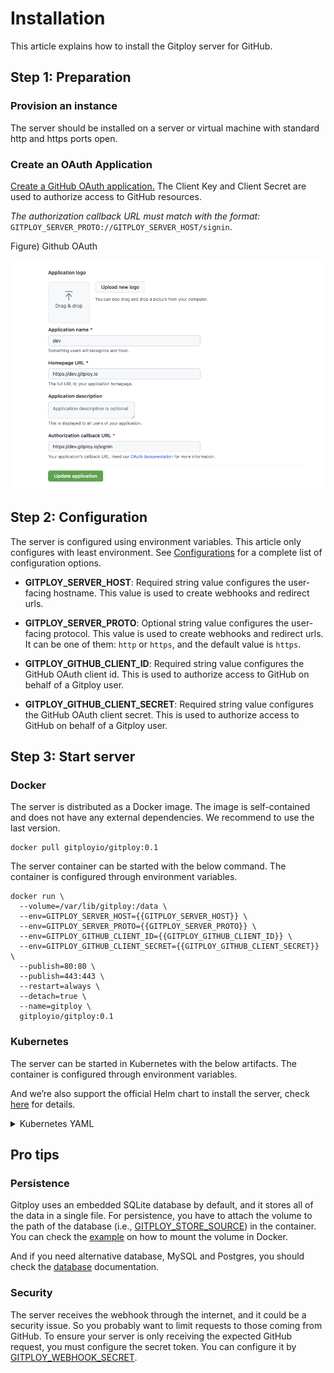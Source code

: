 # Installation

This article explains how to install the Gitploy server for GitHub.

## Step 1: Preparation

### Provision an instance

The server should be installed on a server or virtual machine with standard http and https ports open. 

### Create an OAuth Application

[Create a GitHub OAuth application.](https://docs.github.com/en/developers/apps/building-oauth-apps/creating-an-oauth-app) The Client Key and Client Secret are used to authorize access to GitHub resources.

*The authorization callback URL must match with the format:* `GITPLOY_SERVER_PROTO://GITPLOY_SERVER_HOST/signin`.

Figure) Github OAuth

![Github OAuth](../images/github-oauth.png)

## Step 2: Configuration

The server is configured using environment variables. This article only configures with least environment. See [Configurations](../references/configurations.md) for a complete list of configuration options.

* **GITPLOY_SERVER_HOST**: 
Required string value configures the user-facing hostname. This value is used to create webhooks and redirect urls. 

* **GITPLOY_SERVER_PROTO**: 
Optional string value configures the user-facing protocol. This value is used to create webhooks and redirect urls. It can be one of them: `http` or `https`, and the default value is `https`.

* **GITPLOY_GITHUB_CLIENT_ID**:
Required string value configures the GitHub OAuth client id. This is used to authorize access to GitHub on behalf of a Gitploy user.

* **GITPLOY_GITHUB_CLIENT_SECRET**:
Required string value configures the GitHub OAuth client secret. This is used to authorize access to GitHub on behalf of a Gitploy user.

## Step 3: Start server

### Docker

The server is distributed as a Docker image. The image is self-contained and does not have any external dependencies. We recommend to use the last version.

```
docker pull gitployio/gitploy:0.1
```

The server container can be started with the below command. The container is configured through environment variables.

```shell
docker run \
  --volume=/var/lib/gitploy:/data \
  --env=GITPLOY_SERVER_HOST={{GITPLOY_SERVER_HOST}} \
  --env=GITPLOY_SERVER_PROTO={{GITPLOY_SERVER_PROTO}} \
  --env=GITPLOY_GITHUB_CLIENT_ID={{GITPLOY_GITHUB_CLIENT_ID}} \
  --env=GITPLOY_GITHUB_CLIENT_SECRET={{GITPLOY_GITHUB_CLIENT_SECRET}} \
  --publish=80:80 \
  --publish=443:443 \
  --restart=always \
  --detach=true \
  --name=gitploy \
  gitployio/gitploy:0.1
```

### Kubernetes

The server can be started in Kubernetes with the below artifacts. The container is configured through environment variables.

And we’re also support the official Helm chart to install the server, check [here](https://github.com/gitploy-io/helm-chart) for details.

<details>
<summary>Kubernetes YAML</summary>

```yaml
apiVersion: v1
kind: Service
metadata:
  name: gitploy
  labels:
    app.kubernetes.io/name: gitploy
spec:
  type: ClusterIP
  ports:
    - port: 80
      targetPort: http
      protocol: TCP
      name: http
  selector:
    app.kubernetes.io/name: gitploy
---
apiVersion: apps/v1
kind: Deployment
metadata:
  name: gitploy
  labels:
    app.kubernetes.io/name: gitploy
spec:
  replicas: 1
  selector:
    matchLabels:
      app.kubernetes.io/name: gitploy
  template:
    metadata:
      labels:
        app.kubernetes.io/name: gitploy
    spec:
      containers:
        - name: gitploy-server
          image: "gitployio/gitploy:0.1"
          imagePullPolicy: IfNotPresent
          ports:
            - name: http
              containerPort: 80
              protocol: TCP
          # Fill out values of environments
          env:
            - name: GITPLOY_SERVER_HOST
              value: ""
            - name: GITPLOY_SERVER_PROTO
              value: ""
            - name: GITPLOY_GITHUB_CLIENT_ID
              value: ""
            - name: GITPLOY_GITHUB_CLIENT_SECRET
              value: ""
```
</details>

## Pro tips

### Persistence

Gitploy uses an embedded SQLite database by default, and it stores all of the data in a single file. For persistence, you have to attach the volume to the path of the database (i.e., [GITPLOY_STORE_SOURCE](../references/GITPLOY_STORE_SOURCE.md)) in the container. You can check the [example](https://docs.docker.com/get-started/05_persisting_data/#persist-the-todo-data) on how to mount the volume in Docker.

And if you need alternative database, MySQL and Postgres, you should check the [database](database.md) documentation.

### Security 

The server receives the webhook through the internet, and it could be a security issue. So you probably want to limit requests to those coming from GitHub. To ensure your server is only receiving the expected GitHub request, you must configure the secret token. You can configure it by [GITPLOY_WEBHOOK_SECRET](../references/GITPLOY_WEBHOOK_SECRET.md).

